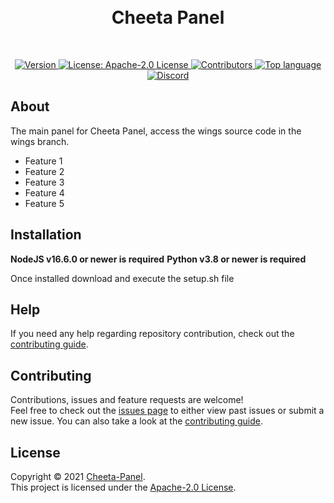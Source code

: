 <br />
<br />
<h1 align="center">Cheeta Panel</h1>
<br />
<p align="center">
    <a href="https://github.com/Cheeta-Panel/Cheeta-Panel/releases" target="_blank">
        <img alt="Version" src="https://img.shields.io/badge/version-1.0.0-blue.svg?style=for-the-badge&logo=github&cacheSeconds=2592000" />
    </a>
    <a href="https://www.apache.org/licenses/LICENSE-2.0" target="_blank">
        <img alt="License: Apache-2.0 License" src="https://img.shields.io/badge/License-Apache--2.0-blue?style=for-the-badge&logo=github" />
    </a>
    <a href="https://github.com/Astura-Studios/Astura/contributors" target="_blank">
        <img alt="Contributors" src="https://img.shields.io/github/contributors/Cheeta-Panel/Cheeta-Panel/?style=for-the-badge&logo=github">
    </a>
    <a href="https://github.com/Cheeta-Panel/Cheeta-Panel/search?l=typescript" target="_blank">
        <img alt="Top language" src="https://img.shields.io/github/languages/top/Cheeta-Panel/Cheeta-Panel?style=for-the-badge&logo=github">
    </a>
    <a href="https://discord.gg/p29S2tabAA/" target="_blank">
        <img alt="Discord" src="https://img.shields.io/discord/926386878247219201?style=for-the-badge&logo=discord" />
    </a>
</p>

## About
The main panel for Cheeta Panel, access the wings source code in the wings branch. 

* Feature 1
* Feature 2
* Feature 3
* Feature 4
* Feature 5

## Installation
**NodeJS v16.6.0 or newer is required**
**Python v3.8 or newer is required**

Once installed download and execute the setup.sh file

## Help
If you need any help regarding repository contribution, check out the [contributing guide](https://github.com/Cheeta-Panel/Cheeta-Panel/blob/main/.github/CONTRIBUTING.md).

## Contributing
Contributions, issues and feature requests are welcome!<br />Feel free to check out the [issues page](https://github.com/Cheeta-Panel/Cheeta-Panel/issues) to either view past issues or submit a new issue. You can also take a look at the [contributing guide](https://github.com/Cheeta-Panel/Cheeta-Panel/blob/main/.github/CONTRIBUTING.md).


## License
Copyright :copyright: 2021 [Cheeta-Panel](https://github.com/Cheeta-Panel).<br />
This project is licensed under the [Apache-2.0 License](https://www.apache.org/licenses/LICENSE-2.0).
